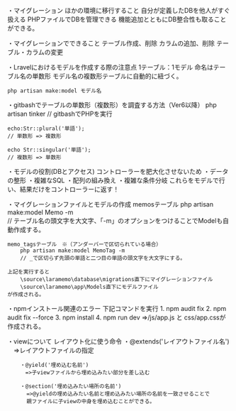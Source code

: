・マイグレーション
	ほかの環境に移行すること
	自分が定義したDBを他人がすぐ扱える
	PHPファイルでDBを管理できる
	機能追加とともにDB整合性も取ることができる。

・マイグレーションでできること
	テーブル作成、削除
	カラムの追加、削除
	テーブル・カラムの変更
	
・Lravelにおけるモデルを作成する際の注意点
	1テーブル：1モデル
	命名はテーブル名の単数形
	モデル名の複数形テーブルに自動的に紐づく。
	
	php artisan make:model モデル名
	
・gitbashでテーブルの単数形（複数形）を調査する方法（Ver6以降）
	php artisan tinker
	// gitbashでPHPを実行

	echo:Str::plural('単語');
	// 単数形 => 複数形

	echo Str::singular('単語');
	// 複数形 => 単数形

・モデルの役割(DBとアクセス)
	コントローラーを肥大化させないため
	・データの整形
	・複雑なSQL
	・配列の組み換え
	・複雑な条件分岐
	これらをモデルで行い、結果だけをコントローラーに返す！

・マイグレーションファイルとモデルの作成
    memosテーブル
        php artisan make:model Memo -m               
        // テーブル名の頭文字を大文字、「-m」のオプションをつけることでModelも自動作成する。
    
    memo_tagsテーブル　※（アンダーバーで区切られている場合）
        php artisan make:model MemoTag -m
        // _で区切らず先頭の単語と二つ目の単語の頭文字を大文字にする。

    上記を実行すると
        \source\laramemo\database\migrations直下にマイグレーションファイル
        \source\laramemo\app\Models直下にモデルファイル
    が作成される。


・npmインストール関連のエラー
    下記コマンドを実行
        1. npm audit fix
        2. npm audit fix --force
        3. npm install
        4. npm run dev
        =>/js/app.js と css/app.cssが作成される。


・viewについて
    レイアウト化に使う命令
        ・@extends('レイアウトファイル名')
        　=>レイアウトファイルの指定

        ・@yield('埋め込む名前') 
        　=>子viewファイルから埋め込みたい部分を差し込む

        ・@section('埋め込みたい場所の名前')
          =>@yieldの埋め込みたい名前と埋め込みたい場所の名前を一致させることで
          親ファイルに子viewの中身を埋め込むことができる。
        